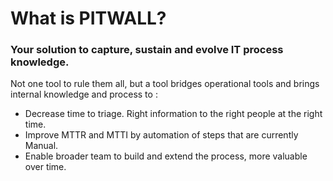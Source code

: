 # What is PITWALL?

### Your solution to capture, sustain and evolve IT process knowledge.

Not one tool to rule them all, but a tool bridges operational tools and brings internal knowledge and process to :&#x20;

* Decrease time to triage. Right information to the right people at the right time.&#x20;
* Improve MTTR and MTTI by automation of steps that are currently Manual.&#x20;
* Enable broader team to build and extend the process, more valuable over time.
